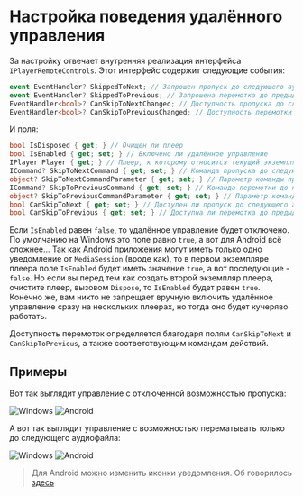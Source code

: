 ﻿# Настройка поведения удалённого управления

За настройку отвечает внутренняя реализация интерфейса `IPlayerRemoteControls`.
Этот интерфейс содержит следующие события:

```c#
event EventHandler? SkippedToNext; // Запрошен пропуск до следующего аудиофайла
event EventHandler? SkippedToPrevious; // Запрошена перемотка до предыдущего аудиофайла
EventHandler<bool>? CanSkipToNextChanged; // Доступность пропуска до следующего аудиофайла изменилась
EventHandler<bool>? CanSkipToPreviousChanged; // Доступность перемотки до предыдущего аудиофайла изменилась
```

И поля:

```C#
bool IsDisposed { get; } // Очищен ли плеер
bool IsEnabled { get; set; } // Включено ли удалённое управление
IPlayer Player { get; } // Плеер, к которому относится текущий экземпляр настроек
ICommand? SkipToNextCommand { get; set; } // Команда пропуска до следующего аудиофайла
object? SkipToNextCommandParameter { get; set; } // Параметр команды пропуска до следующего аудиофайла
ICommand? SkipToPreviousCommand { get; set; } // Команда перемотки до прошлого аудиофайла
object? SkipToPreviousCommandParameter { get; set; } // Параметр команды перемотки до прошлого аудиофайла
bool CanSkipToNext { get; set; } // Доступен ли пропуск до следующего аудиофайла
bool CanSkipToPrevious { get; set; } // Доступна ли перемотка до предыдущего аудиофайла
```

Если `IsEnabled` равен `false`, то удалённое управление будет отключено. 
По умолчанию на Windows это поле равно `true`, а вот для Android всё сложнее...
Так как Android приложения могут иметь только одно уведомление от `MediaSession` (вроде как),
то в первом экземпляре плеера поле `IsEnabled` будет иметь значение `true`, а вот последующие - `false`.
Но если вы перед тем как создать второй экземпляр плеера, очистите плеер, вызовом `Dispose`, то `IsEnabled` будет равен `true`.
Конечно же, вам никто не запрещает вручную включить удалённое управление сразу на нескольких плеерах, 
но тогда оно будет кучеряво работать.

Доступность перемоток определяется благодаря полям `CanSkipToNext` и `CanSkipToPrevious`, 
а также соответствующим командам действий.

## Примеры

Вот так выглядит управление с отключенной возможностью пропуска:

![Windows](https://raw.githubusercontent.com/Laeslaraftor/Acly.Player/master/Acly.Player/Preview/AndroidEmptyControls.jpg)
![Android](https://raw.githubusercontent.com/Laeslaraftor/Acly.Player/master/Acly.Player/Preview/WindowsEmptyControls.jpg)


А вот так выглядит управление с возможностью перематывать только до следующего аудиофайла:

![Windows](https://raw.githubusercontent.com/Laeslaraftor/Acly.Player/master/Acly.Player/Preview/AndroidForwardControls.jpg)
![Android](https://raw.githubusercontent.com/Laeslaraftor/Acly.Player/master/Acly.Player/Preview/WindowsForwardControls.jpg)


> Для Android можно изменить иконки уведомления. Об говорилось [здесь](https://github.com/Laeslaraftor/Acly.Player/blob/master/README.md)